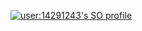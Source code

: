 [![user:14291243's SO profile](https://stackoverflow-readme-profile.johannchopin.fr/profile/14291243?theme=dark&website=true&location=true)](https://stackoverflow.com/users/14291243/abhishek-dutt)
